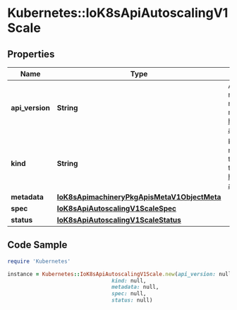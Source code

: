 # Kubernetes::IoK8sApiAutoscalingV1Scale

## Properties

Name | Type | Description | Notes
------------ | ------------- | ------------- | -------------
**api_version** | **String** | APIVersion defines the versioned schema of this representation of an object. Servers should convert recognized schemas to the latest internal value, and may reject unrecognized values. More info: https://git.k8s.io/community/contributors/devel/sig-architecture/api-conventions.md#resources | [optional] 
**kind** | **String** | Kind is a string value representing the REST resource this object represents. Servers may infer this from the endpoint the client submits requests to. Cannot be updated. In CamelCase. More info: https://git.k8s.io/community/contributors/devel/sig-architecture/api-conventions.md#types-kinds | [optional] 
**metadata** | [**IoK8sApimachineryPkgApisMetaV1ObjectMeta**](IoK8sApimachineryPkgApisMetaV1ObjectMeta.md) |  | [optional] 
**spec** | [**IoK8sApiAutoscalingV1ScaleSpec**](IoK8sApiAutoscalingV1ScaleSpec.md) |  | [optional] 
**status** | [**IoK8sApiAutoscalingV1ScaleStatus**](IoK8sApiAutoscalingV1ScaleStatus.md) |  | [optional] 

## Code Sample

```ruby
require 'Kubernetes'

instance = Kubernetes::IoK8sApiAutoscalingV1Scale.new(api_version: null,
                                 kind: null,
                                 metadata: null,
                                 spec: null,
                                 status: null)
```


